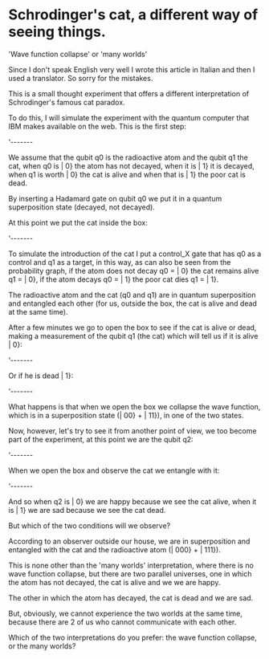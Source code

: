 # Schrodinger's cat, a different way of seeing things.
'Wave function collapse' or 'many worlds'

Since I don't speak English very well I wrote this article in Italian and then I used a translator.
So sorry for the mistakes.

This is a small thought experiment that offers a different interpretation of Schrodinger's famous cat paradox.

To do this, I will simulate the experiment with the quantum computer that IBM makes available on the web.
This is the first step:

‘-------

We assume that the qubit q0 is the radioactive atom and the qubit q1 the cat, when q0 is | 0} the atom has not decayed, when it is | 1} it is decayed, when q1 is worth | 0} the cat is alive and when that is | 1} the poor cat is dead.

By inserting a Hadamard gate on qubit q0 we put it in a quantum superposition state (decayed, not decayed).

At this point we put the cat inside the box:

‘-------

To simulate the introduction of the cat I put a control_X gate that has q0 as a control and q1 as a target, in this way, as can also be seen from the probability graph, if the atom does not decay q0 = | 0} the cat remains alive q1 = | 0}, if the atom decays q0 = | 1} the poor cat dies q1 = | 1}.

The radioactive atom and the cat (q0 and q1) are in quantum superposition and entangled each other (for us, outside the box, the cat is alive and dead at the same time).

After a few minutes we go to open the box to see if the cat is alive or dead, making a measurement of the qubit q1 (the cat) which will tell us if it is alive | 0}:

‘-------

Or if he is dead | 1}:

‘-------

What happens is that when we open the box we collapse the wave function, which is in a superposition state (| 00} + | 11}), in one of the two states.

Now, however, let's try to see it from another point of view, we too become part of the experiment, at this point we are the qubit q2:

‘-------

When we open the box and observe the cat we entangle with it:

‘-------

And so when q2 is | 0} we are happy because we see the cat alive, when it is | 1} we are sad because we see the cat dead.

But which of the two conditions will we observe?

According to an observer outside our house, we are in superposition and entangled with the cat and the radioactive atom (| 000} + | 111}).

This is none other than the 'many worlds' interpretation, where there is no wave function collapse, but there are two parallel universes, one in which the atom has not decayed, the cat is alive and we we are happy.

The other in which the atom has decayed, the cat is dead and we are sad.

But, obviously, we cannot experience the two worlds at the same time, because there are 2 of us who cannot communicate with each other.

Which of the two interpretations do you prefer: the wave function collapse, or the many worlds?
